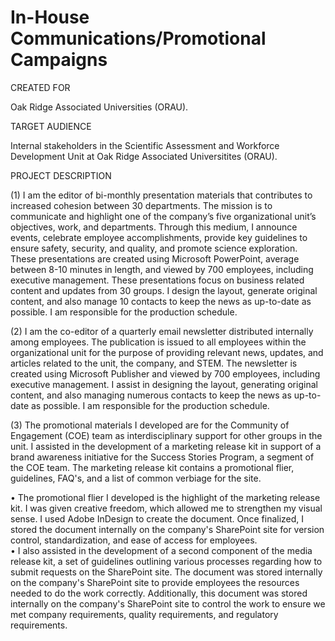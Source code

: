 # In-House Communications/Promotional Campaigns
CREATED FOR									

Oak Ridge Associated Universities (ORAU).									
									
TARGET AUDIENCE									

Internal stakeholders in the Scientific Assessment and Workforce Development Unit at Oak Ridge Associated Universitites (ORAU).																		

PROJECT DESCRIPTION									

(1) I am the editor of bi-monthly presentation materials that contributes to increased cohesion between 30 departments. The mission is to communicate and highlight one of the company’s five organizational unit’s objectives, work, and departments. Through this medium, I announce events, celebrate employee accomplishments, provide key guidelines to ensure safety, security, and quality, and promote science exploration. These presentations are created using Microsoft PowerPoint, average between 8-10 minutes in length, and viewed by 700 employees, including executive management. These presentations focus on business related content and updates from 30 groups. I design the layout, generate original content, and also manage 10 contacts to keep the news as up-to-date as possible. I am responsible for the production schedule.						
									
(2) I am the co-editor of a quarterly email newsletter distributed internally among employees. The publication is issued to all employees within the organizational unit for the purpose of providing relevant news, updates, and articles related to the unit, the company, and STEM. The newsletter is created using Microsoft Publisher and viewed by 700 employees, including executive management. I assist in designing the layout, generating original content, and also managing numerous contacts to keep the news as up-to-date as possible. I am responsible for the production schedule.									
																
(3) The promotional materials I developed are for the Community of Engagement (COE) team as interdisciplinary support for other groups in the unit. I assisted in the development of a marketing release kit in support of a brand awareness initiative for the Success Stories Program, a segment of the COE team. The marketing release kit contains a promotional flier, guidelines, FAQ's, and a list of common verbiage for the site.									
																
• The promotional flier I developed is the highlight of the marketing release kit. I was given creative freedom, which allowed me to strengthen my visual sense. I used Adobe InDesign to create the document. Once finalized, I stored the document internally on the company's SharePoint site for version control, standardization, and ease of access for employees.												
• I also assisted in the development of a second component of the media release kit, a set of guidelines outlining various processes regarding how to submit requests on the SharePoint site. The document was stored internally on the company's SharePoint site to provide employees the resources needed to do the work correctly. Additionally, this document was stored internally on the company's SharePoint site to control the work to ensure we met company requirements, quality requirements, and regulatory requirements. 								
								
